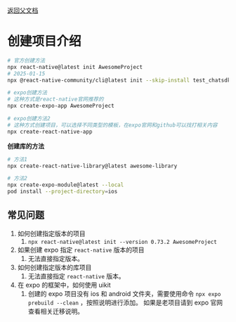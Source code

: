 [返回父文档](./index.md)

# 创建项目介绍

```sh
# 官方创建方法
npx react-native@latest init AwesomeProject
# 2025-01-15
npx @react-native-community/cli@latest init --skip-install test_chatsdk_076

# expo创建方法
# 这种方式是react-native官网推荐的
npx create-expo-app AwesomeProject

# expo创建方法2
# 这种方式创建项目，可以选择不同类型的模板，在expo官网和github可以找打相关内容
npx create-react-native-app
```

**创建库的方法**

```sh
# 方法1
npx create-react-native-library@latest awesome-library

# 方法2
npx create-expo-module@latest --local
pod install --project-directory=ios
```

## 常见问题

1. 如何创建指定版本的项目
   1. `npx react-native@latest init --version 0.73.2 AwesomeProject`
2. 如果创建 expo 指定 `react-native` 版本的项目
   1. 无法直接指定版本。
3. 如何创建指定版本的库项目
   1. 无法直接指定 `react-native` 版本。
4. 在 expo 的框架中，如何使用 uikit
   1. 创建的 expo 项目没有 ios 和 android 文件夹，需要使用命令 `npx expo prebuild --clean` ，按照说明进行添加。 如果是老项目请到 expo 官网查看相关迁移说明。
